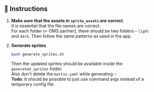 ## 🧾 Instructions

1. **Make sure that the assets in `sprite_assets` are correct.**  
   It is essential that the file names are correct.  
   For each folder (= OMS partner), there should be two folders – `light` and `dark`. Then follow the same patterns as used in the app.

2. **Generate sprites**
   ```sh
   bash generate_sprites.sh
   ```
   Then the updated sprites should be available inside the `generated_sprites` folder.  
   Also don't delete the `martin.yaml` while generating –  
   **Todo**: It should be possible to just use command args instead of a temporary config file.
